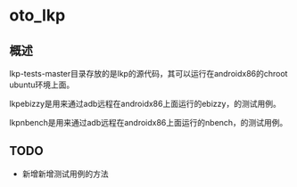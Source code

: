 # oto_lkp

## 概述
lkp-tests-master目录存放的是lkp的源代码，其可以运行在androidx86的chroot ubuntu环境上面。

lkpebizzy是用来通过adb远程在androidx86上面运行的ebizzy，的测试用例。 

lkpnbench是用来通过adb远程在androidx86上面运行的nbench，的测试用例。 

## TODO
- 新增新增测试用例的方法
